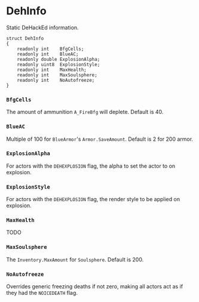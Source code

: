 # DehInfo

Static DeHackEd information.

```
struct DehInfo
{
	readonly int    BfgCells;
	readonly int    BlueAC;
	readonly double ExplosionAlpha;
	readonly uint8  ExplosionStyle;
	readonly int    MaxHealth;
	readonly int    MaxSoulsphere;
	readonly int    NoAutofreeze;
}
```

### `BfgCells`

The amount of ammunition `A_FireBfg` will deplete. Default is 40.

### `BlueAC`

Multiple of 100 for `BlueArmor`'s `Armor.SaveAmount`. Default is 2 for 200
armor.

### `ExplosionAlpha`

For actors with the `DEHEXPLOSION` flag, the alpha to set the actor to on
explosion.

### `ExplosionStyle`

For actors with the `DEHEXPLOSION` flag, the render style to be applied on
explosion.

### `MaxHealth`

TODO

### `MaxSoulsphere`

The `Inventory.MaxAmount` for `Soulsphere`. Default is 200.

### `NoAutofreeze`

Overrides generic freezing deaths if not zero, making all actors act as if they
had the `NOICEDEATH` flag.

<!-- EOF -->
